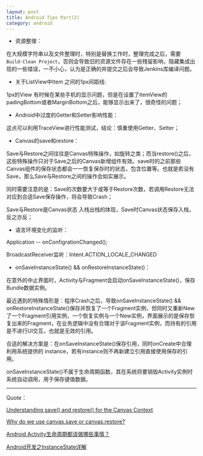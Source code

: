 ```yaml
---
layout: post
title: Android Tips Part(2)
category: android
---
```


*  资源整理：

在大规模字符串以及文件整理时，特别是替换工作时，整理完成之后，需要`Build-Clean Project`，否则会导致旧的资源文件存在一些残留影响，隐藏集成出现的一些错误，一不小心，认为是正确的并提交之后会导致Jenkins库编译问题。


* 关于ListView中Item 之间的1px间距线:

1px的View 有时候在某些手机的显示问题，但是在设置了itemView的padingBottom或者MarginBottom之后，能够显示出来了，很奇怪的问题；

*  Android中过度的Getter和Setter影响性能：

这点可以利用TraceView进行性能测试，结论：慎重使用Getter、Setter；

* Canvas的save和restore： 

Save与Restore之间往往是Canvas特殊操作，如旋转之类；而当restore()之后，这些特殊操作只对于Save之后的Canvas新增组件有效。save时的之前那些Canvas组件的保存状态都会一一恢复保存时的状态，包含位置等。也就是若没有Save，那么Save与Restore之间的操作会如实展示。

同时需要注意的是：Save的次数要大于或等于Restore次数，若调用Restore无法对应到合适Save保存操作，将会导致Crash；

Save与Restore是Canvas状态 入栈出栈的体现，Save时Canvas状态保存入栈，反之亦反；

* 语言环境变化的监听：

Application -- onConfigrationChanged();

BroadcastReceiver监听：Intent.ACTION_LOCALE_CHANGED


*  onSaveInstanceState() && onRestoreInstanceState()：

在意外的中止界面时，Activity与Fragment会启动onSaveInstanceState()，保存Bundle数据实例。

最近遇到的特殊情形是：程序Crash之后，导致onSaveInstanceState() && onRestoreInstanceState()保存并恢复了一个Fragment实例，但同时又重新New了一个Fragment引用实例，一个恢复实例与一个New实例，界面展示的是保存恢复出来的Fragment，在业务逻辑中没有合理对于该Fragment实例，而持有的引用是不进行UI交互，也就是无效的引用。

合适的解决方案是：在onSaveInstanceState()保存引用，同时onCreate中合理利用系统提供的 instance，若有instance则不再新建立引用直接使用保存的引用。

onSaveInstanceState()不属于生命周期函数，其在系统将要销毁Activity实例时系统自动调用，用于保存键值数据。










---

Quote：

[Understanding save() and restore() for the Canvas Context](http://html5.litten.com/understanding-save-and-restore-for-the-canvas-context/)

[Why do we use canvas.save or canvas.restore?](http://stackoverflow.com/questions/3051981/why-do-we-use-canvas-save-or-canvas-restore)

[Android Activity生命周期都该做哪些事情？](http://blog.csdn.net/feiduclear_up/article/details/45971119)

[Android开发之InstanceState详解](http://www.cnblogs.com/hanyonglu/archive/2012/03/28/2420515.html)